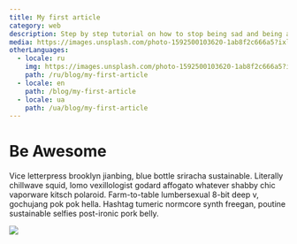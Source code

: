 ```yaml
---
title: My first article
category: web
description: Step by step tutorial on how to stop being sad and being awesome instead.
media: https://images.unsplash.com/photo-1592500103620-1ab8f2c666a5?ixlib=rb-1.2.1&ixid=eyJhcHBfaWQiOjEyMDd9&auto=format&fit=crop&w=3000&q=80
otherLanguages:
  - locale: ru
    img: https://images.unsplash.com/photo-1592500103620-1ab8f2c666a5?ixlib=rb-1.2.1&ixid=eyJhcHBfaWQiOjEyMDd9&auto=format&fit=crop&w=3000&q=80
    path: /ru/blog/my-first-article
  - locale: en
    path: /blog/my-first-article
  - locale: ua
    path: /ua/blog/my-first-article
---
```


# Be Awesome

Vice letterpress brooklyn jianbing, blue bottle sriracha sustainable. Literally chillwave squid, lomo vexillologist godard affogato whatever shabby chic vaporware kitsch polaroid. Farm-to-table lumbersexual 8-bit deep v, gochujang pok pok hella. Hashtag tumeric normcore synth freegan, poutine sustainable selfies post-ironic pork belly.

![](https://media.giphy.com/media/KzM1lAfJjCWNq/source.gif)
